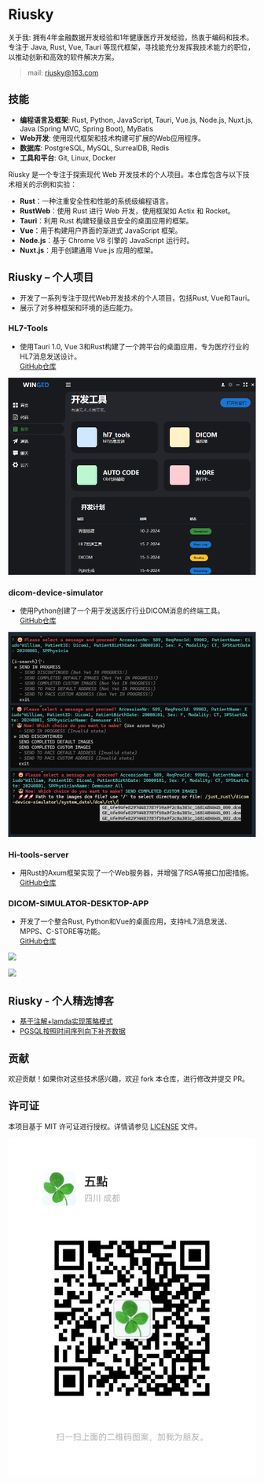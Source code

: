 # Riusky

关于我: 拥有4年金融数据开发经验和1年健康医疗开发经验，热衷于编码和技术。专注于 Java, Rust, Vue, Tauri 等现代框架，寻找能充分发挥我技术能力的职位，以推动创新和高效的软件解决方案。

> mail: riusky@163.com


## 技能

- **编程语言及框架**: Rust, Python, JavaScript, Tauri, Vue.js, Node.js, Nuxt.js, Java (Spring MVC, Spring Boot), MyBatis
- **Web开发**: 使用现代框架和技术构建可扩展的Web应用程序。
- **数据库**: PostgreSQL, MySQL, SurrealDB, Redis
- **工具和平台**: Git, Linux, Docker

Riusky 是一个专注于探索现代 Web 开发技术的个人项目。本仓库包含与以下技术相关的示例和实验：

- **Rust**：一种注重安全性和性能的系统级编程语言。
- **RustWeb**：使用 Rust 进行 Web 开发，使用框架如 Actix 和 Rocket。
- **Tauri**：利用 Rust 构建轻量级且安全的桌面应用的框架。
- **Vue**：用于构建用户界面的渐进式 JavaScript 框架。
- **Node.js**：基于 Chrome V8 引擎的 JavaScript 运行时。
- **Nuxt.js**：用于创建通用 Vue.js 应用的框架。

## Riusky – 个人项目

- 开发了一系列专注于现代Web开发技术的个人项目，包括Rust, Vue和Tauri。
- 展示了对多种框架和环境的适应能力。

### HL7-Tools

- 使用Tauri 1.0, Vue 3和Rust构建了一个跨平台的桌面应用，专为医疗行业的HL7消息发送设计。  
  [GitHub仓库](https://github.com/riusky/HL7-Tools)

![](https://github.com/riusky/HL7-Tools/blob/master/HL7_mess.png)

### dicom-device-simulator

- 使用Python创建了一个用于发送医疗行业DICOM消息的终端工具。  
  [GitHub仓库](https://github.com/riusky/dicom-device-simulator)

![](https://github.com/riusky/dicom-device-simulator/blob/main/images/mpps1.png)

### Hi-tools-server

- 用Rust的Axum框架实现了一个Web服务器，并增强了RSA等接口加密措施。  
  [GitHub仓库](https://github.com/riusky/Hi-tools-server)

### DICOM-SIMULATOR-DESKTOP-APP

- 开发了一个整合Rust, Python和Vue的桌面应用，支持HL7消息发送、MPPS、C-STORE等功能。  
  [GitHub仓库](https://github.com/riusky/DICOM-SIMULATOR-DESKTOP-APP)

![](https://github.com/riusky/DICOM-SIMULATOR-DESKTOP-APP/blob/main/dicom-interface.png)

![](https://github.com/riusky/DICOM-SIMULATOR-DESKTOP-APP/blob/main/dicom-simulator.png)

## Riusky - 个人精选博客
- [基于注解+lamda实现策略模式](https://www.cnblogs.com/riusky/p/16530793.html)
- [PGSQL按照时间序列向下补齐数据](https://blog.csdn.net/weixin_39939973/article/details/107911940)

## 贡献

欢迎贡献！如果你对这些技术感兴趣，欢迎 fork 本仓库，进行修改并提交 PR。

## 许可证

本项目基于 MIT 许可证进行授权。详情请参见 [LICENSE](LICENSE) 文件。

![](./7797B76B7CD1392E21255E1FED4D27A6.png)
